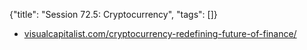 {"title": "Session 72.5: Cryptocurrency", "tags": []}

* [visualcapitalist.com/cryptocurrency-redefining-future-of-finance/](https://www.visualcapitalist.com/cryptocurrency-redefining-future-of-finance/)



